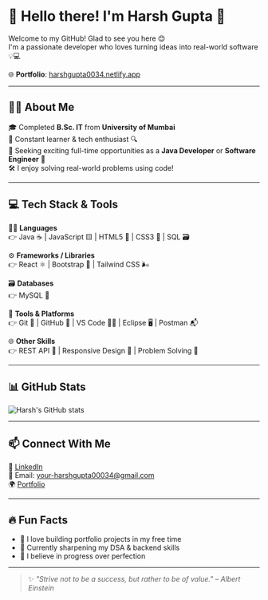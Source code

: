 
# 👋 Hello there! I'm Harsh Gupta 🚀

Welcome to my GitHub! Glad to see you here 😊  
I'm a passionate developer who loves turning ideas into real-world software 💡💻

🌐 **Portfolio**: [harshgupta0034.netlify.app](https://harshgupta0034.netlify.app/)

---

## 👨‍🎓 About Me

🎓 Completed **B.Sc. IT** from **University of Mumbai**  
🧠 Constant learner & tech enthusiast 🔍  
💼 Seeking exciting full-time opportunities as a **Java Developer** or **Software Engineer** 💼  
🛠️ I enjoy solving real-world problems using code!

---

## 💻 Tech Stack & Tools

🧑‍💻 **Languages**  
👉 Java ☕ | JavaScript 🟨 | HTML5 🧾 | CSS3 🎨 | SQL 🗃️  

⚙️ **Frameworks / Libraries**  
👉 React ⚛️ | Bootstrap 💠 | Tailwind CSS 🌬️  

🗃️ **Databases**  
👉 MySQL 🐬  

🧰 **Tools & Platforms**  
👉 Git 🔧 | GitHub 🐙 | VS Code 🧑‍💻 | Eclipse 🖥️ | Postman 📬  

🌐 **Other Skills**  
👉 REST API 📡 | Responsive Design 📱 | Problem Solving 🧠

---

## 📊 GitHub Stats

![Harsh's GitHub stats](https://github-readme-stats.vercel.app/api?username=harshgupta0034&show_icons=true&theme=tokyonight)

---

## 📫 Connect With Me

🔗 [LinkedIn](https://www.linkedin.com/in/harah-gupta034/)  
📧 Email: your-harshgupta00034@gmail.com  
🌍 [Portfolio](https://harshgupta0034.netlify.app/)

---

## 🔥 Fun Facts

- 🧩 I love building portfolio projects in my free time  
- 🎯 Currently sharpening my DSA & backend skills  
- 🧘 I believe in progress over perfection  

---

> ✨ *"Strive not to be a success, but rather to be of value." – Albert Einstein*
